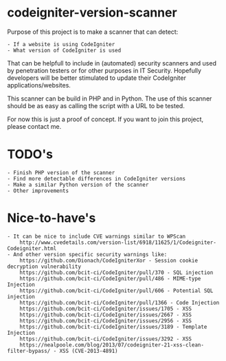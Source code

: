 # codeigniter-version-scanner

Purpose of this project is to make a scanner that can detect:

	- If a website is using CodeIgniter
	- What version of CodeIgniter is used

That can be helpfull to include in (automated) security scanners and used by penetration testers or 
for other purposes in IT Security. Hopefully developers will be better stimulated to update their 
CodeIgniter applications/websites.

This scanner can be build in PHP and in Python.
The use of this scanner should be as easy as calling the script with a URL to be tested.

For now this is just a proof of concept.
If you want to join this project, please contact me.

# TODO's
	- Finish PHP version of the scanner
	- Find more detectable differences in CodeIgniter versions
	- Make a similar Python version of the scanner
	- Other improvements
	
# Nice-to-have's
	- It can be nice to include CVE warnings similar to WPScan
		http://www.cvedetails.com/version-list/6918/11625/1/Codeigniter-Codeigniter.html
	- And other version specific security warnings like:
		https://github.com/Dionach/CodeIgniterXor - Session cookie decryption vulnerability 
		https://github.com/bcit-ci/CodeIgniter/pull/370 - SQL injection
		https://github.com/bcit-ci/CodeIgniter/pull/486 - MIME-type Injection
		https://github.com/bcit-ci/CodeIgniter/pull/606 - Potential SQL injection
		https://github.com/bcit-ci/CodeIgniter/pull/1366 - Code Injection
		https://github.com/bcit-ci/CodeIgniter/issues/1705 - XSS
		https://github.com/bcit-ci/CodeIgniter/issues/2667 - XSS
		https://github.com/bcit-ci/CodeIgniter/issues/2956 - XSS
		https://github.com/bcit-ci/CodeIgniter/issues/3189 - Template Injection
		https://github.com/bcit-ci/CodeIgniter/issues/3292 - XSS
		https://nealpoole.com/blog/2013/07/codeigniter-21-xss-clean-filter-bypass/ - XSS (CVE-2013-4891)
